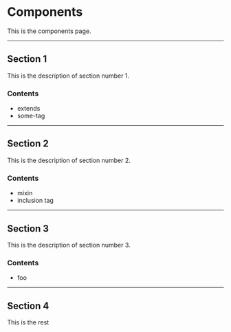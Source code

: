 # Components
This is the components page.

---

## Section 1
This is the description of section number 1.

### Contents
* extends
* some-tag

---

## Section 2
This is the description of section number 2.

### Contents
* mixin
* inclusion tag

---

## Section 3
This is the description of section number 3.

### Contents
* foo

---

## Section 4
This is the rest
